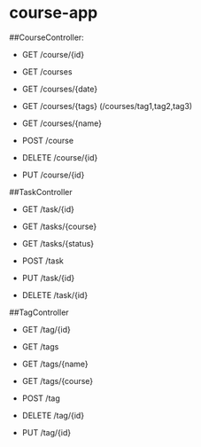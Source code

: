 # course-app

##CourseController:

- GET /course/{id}
- GET /courses
- GET /courses/{date}
- GET /courses/{tags}  (/courses/tag1,tag2,tag3)
- GET /courses/{name}

- POST /course
- DELETE /course/{id}
- PUT /course/{id}

##TaskController
- GET /task/{id}
- GET /tasks/{course}
- GET /tasks/{status}

- POST /task
- PUT /task/{id}
- DELETE /task/{id}


##TagController
- GET /tag/{id}
- GET /tags
- GET /tags/{name}
- GET /tags/{course}

- POST /tag
- DELETE /tag/{id}
- PUT /tag/{id}

